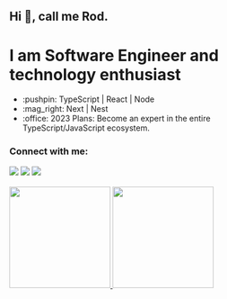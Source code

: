 ## Hi :wave:, call me Rod.

# I am Software Engineer and technology enthusiast

<ul>
   <li>:pushpin: TypeScript | React | Node</li>
   <li>:mag_right: Next | Nest</li>
   <li>:office: 2023 Plans: Become an expert in the entire TypeScript/JavaScript ecosystem.
</ul>

### Connect with me: <br/>

<div>
<a href="https://instagram.com/rodrigaster" target="_blank"><img src="https://img.shields.io/badge/-Instagram-%23E4405F?style=for-the-badge&logo=instagram&logoColor=white" target="_blank"></a>
<a href = "mailto:contato@rodrigasterdev"><img src="https://img.shields.io/badge/Gmail-D14836?style=for-the-badge&logo=gmail&logoColor=white" target="_blank"></a>
<a href="https://www.linkedin.com/in/rodrigoaster" target="_blank"><img src="https://img.shields.io/badge/-LinkedIn-%230077B5?style=for-the-badge&logo=linkedin&logoColor=white" target="_blank"></a>   
</div>

<br/>
   
<div>
<a href="https://github.com/rodrigoaster">
<img height="180em" src="https://github-readme-stats.vercel.app/api/top-langs/?username=rodrigoaster&layout=compact&langs_count=7&theme=dracula"/>
<img height="180em" src="https://github-readme-stats.vercel.app/api?username=rodrigoaster&show_icons=true&theme=dracula&include_all_commits=true&count_private=true"/>   
</div>
